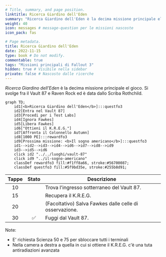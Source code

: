 ```yaml
---
# Title, summary, and page position.
linktitle: Ricerca Giardino dell'Eden
summary: "Ricerca Giardino dell'Eden è la decima missione principale el gioco. Si svolge fra il Vault 87 e Raven Rock ed è data dallo Scriba Rothchild."
weight: 40
icon: messages # message-question per le missioni nascoste
icon_pack: fas

# Page metadata.
title: Ricerca Giardino dell'Eden
date: 2022-11-15
type: book # Do not modify.
commentable: true
tags: "Missioni principali di Fallout 3"
hidden: true # Visibile nella sidebar
private: false # Nascosto dalle ricerche
---
```


*Ricerca Giardino dell'Eden* è la decima missione principale el gioco. Si svolge fra il Vault 87 e Raven Rock ed è data dallo Scriba Rothchild.



```mermaid
graph TD;
    id1[<b>Ricerca Giardino dell'Eden</b>]:::questfo3
    id2[Entra nel Vault 87]
    id3[Procedi per i Test Labs]
    id4[Ignora Fawkes]
    id5[Libera Fawkes]  
    id6["Ottieni il K.R.E.G."]
    id7[Affronta il Colonnello Autumn]
    id8[1000 PE]:::rewardfo3
    id9[Prossima missione: <b>Il sogno americano</b>]:::questfo3
    id1-->id2-->id3-->id4-->id6-->id7-->id8-->id9
    id3-->id5-->id6
    click id2 "../../luoghi/vault-87"
    click id9 "../il-sogno-americano"
    classDef rewardfo3 fill:#f1ff8a66, stroke:#56700087;
    classDef questfo3 fill:#5f9bd35e, stroke:#255b8d91;
```

| Tappe |       Stato        | Descrizione                                             |
| :---: | :----------------: | ------------------------------------------------------- |
|  10   |                    | Trova l'ingresso sotterraneo del Vault 87.              |
|  15   |                    | Recupera il K.R.E.G.                                    |
|  20   |                    | (Facoltativo) Salva Fawkes dalle celle di osservazione. |
|  30   | :white_check_mark: | Fuggi dal Vault 87.                                     |


Note:
- E' richiesta Scienza 50 e 75 per sbloccare tutti i terminali
- Nella camera a destra a quella in cui si ottiene il K.R.E.G. c'è una tuta antiradiazioni avanzata